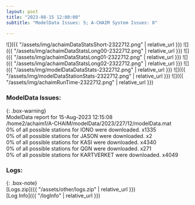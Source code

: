 ```yaml
---
layout: post
title: "2023-08-15 12:00:00"
subtitle: "ModelData Issues: 5; A-CHAIM System Issues: 0"

---
```


![]({{ "/assets/img/achaimDataStatsShort-2322712.png" | relative_url }})
![]({{ "/assets/img/achaimDataStatsLong00-2322712.png" | relative_url }})
![]({{ "/assets/img/achaimDataStatsLong01-2322712.png" | relative_url }})
![]({{ "/assets/img/achaimDataStatsLong02-2322712.png" | relative_url }})
![]({{ "/assets/img/modelDataDataStats-2322712.png" | relative_url }})
![]({{ "/assets/img/modelDataStationStats-2322712.png" | relative_url }})
![]({{ "/assets/img/achaimRunTime-2322712.png" | relative_url }})


### ModelData Issues:  
  
{: .box-warning}  
 ModelData report for 15-Aug-2023 12:15:08   
 /home2/achaim1/A-CHAIM/modelData/2023/227/12/modelData.mat   
 0% of all possible stations for IONO were downloaded. x1335   
 0% of all possible stations for JASON were downloaded. x2   
 0% of all possible stations for KASI were downloaded. x4340   
 0% of all possible stations for QGN were downloaded. x271   
 0% of all possible stations for KARTVERKET were downloaded. x4049   
  


### Logs:  
  
{: .box-note}  
[Logs.zip]({{ "/assets/other/logs.zip" | relative_url }})  
[Log Info]({{ "/logInfo" | relative_url }})  
